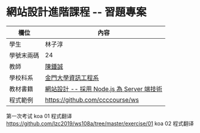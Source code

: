 # 網站設計進階課程 -- 習題專案

欄位 | 內容
-----|--------
學生 |  林子淳
學號末兩碼 | 24
教師 | [陳鍾誠](https://gitlab.com/ccckmit/course/wikis/home)
學校科系 | [金門大學資訊工程系](https://www.nqu.edu.tw/educsie/index.php)
教材書籍 | [網站設計 -- 採用 Node.js 為 Server 端技術](https://gitlab.com/ccckmit/course/wikis/%E9%99%B3%E9%8D%BE%E8%AA%A0/%E8%AA%B2%E7%A8%8B/%E7%B6%B2%E7%AB%99%E8%A8%AD%E8%A8%88)
程式範例 | https://github.com/ccccourse/ws


第一次考试
koa 01 程式翻译
https://github.com/lzc2019/ws108a/tree/master/exercise/01
koa 02 程式翻译

